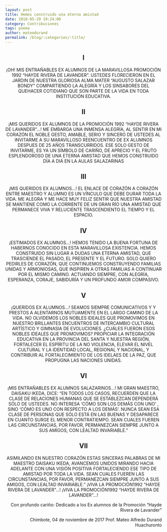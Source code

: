 ```yaml
---
layout: post
title: Hemos construido una eterna amistad
date: 2018-05-29 19:24:00
category: Contribuciones
tags: poema
author: mateodurand
permalink: /blog/:categories/:title/
---
```


<h2 align="center">I</h2>
<p align="center">
¡OH!  MIS ENTRAÑABLES EX ALUMNOS  
DE LA MARAVILLOSA PROMOCIÓN  
1992 “HAYDE RIVERA DE LAVANDER”.  
USTEDES FLORECIERON EN EL JARDIN  
DE NUESTRA GLORIOSA ALMA MATER  
“AUGUSTO SALAZAR BONDY”  
COMPARTIENDO LA ALEGRÍA  Y LOS SINSABORES  
DEL QUEHACER COTIDIANO  
QUE SON PARTE DE LA VIDA EN TODA INSTITUCIÓN EDUCATIVA.
</p>

<h2 align="center">II</h2>
<p align="center">
¡MIS QUERIDOS EX ALUMNOS DE LA PROMOCIÓN  
1992 “HAYDE RIVERA DE LAVANDER”…!  
ME EMBARGA UNA INMENSA ALEGRÍA,  
AL SENTIR EN MI CORAZÓN  
EL NOBLE GESTO,  AMABLE, SERIO Y SINCERO DE USTEDES  
AL INVITARME A SU MARAVILLOSO REENCUENTRO  
DE EX ALUMNOS DESPUES DE  25 AÑOS TRANSCURRIDOS.  
ESE SOLO GESTO DE INVITARME,  
ES YA UN  SÍMBOLO DE CARIÑO, DE APRECIO  
Y EL FRUTO ESPLENDOROSO DE UNA ETERNA AMISTAD  
QUE HEMOS CONSTRUIDO DÍA A DIÁ EN LA AULAS SALAZARINAS  
</p>

<h2 align="center">III</h2>
<p align="center">
¡MIS QUERIDOS EX ALUMNOS…!  
EL ENLACE DE CORAZÓN A CORAZÓN ENTRE MAESTRO Y ALUMNO  
ES UN VÍNCULO QUE DEBE DURAR TODA LA VIDA.  
ME ALEGRA Y ME HACE MUY FELIZ  
SENTIR QUE NUESTRA AMISTAD  
SE MANTIENE COMO LA CORRIENTE DE UN GRAN RÍO  
UNA AMISTAD QUE PERMANECE VIVA  Y RELUCIENTE  
TRASCENDIENTO EL TIEMPO Y EL ESPACIO.  
</p>

<h2 align="center">IV</h2>
<p align="center">
¡ESTIMADOS EX ALUMNOS…!  
HEMOS TENIDO LA BUENA FORTUNA DE HABERNOS CONOCIDO  
 EN ESTA MARAVILLOSA EXISTENCIA.  
HEMOS CONSTRUIDO SIN LUGAR A DUDAS  
 UNA ETERNA AMISTAD,  
QUE TRASCIENDE EL PASADO, EL PRESENTE Y EL FUTURO.  
SOLO QUIERO PEDIRLES DE CORAZÓN,  
QUE CONTINUEMOS CONSTRUYENDO FAMILIAS UNIDAS Y ARMONIOSAS,  
QUE INSPIREN A OTRAS FAMILIAS A CONTINUAR POR EL MISMO CAMINO.  
ACTUANDO SIEMPRE, CON ALEGRÍA, ESPERANZA, CORAJE, SABIDURÍA  
Y UN PROFUNDO AMOR COMPASIVO.  
</p>

<h2 align="center">V</h2>
<p align="center">
¡QUERIDOS EX ALUMNOS…!  
SEAMOS SIEMPRE COMUNICATIVOS Y  
Y PRESTOS A ALENTARNOS MUTUAMENTE  
EN EL LARGO CAMINO DE LA VIDA.  
NO OLVIDEMOS LOS NOBLES IDEALES QUE PROMOVIMOS  
EN NUESTRO BRILLANTES ENCUENTROS DE INTERCAMBIO CULTURAL  
ARTÍSTICO Y GIMNASIA DE EVOLUCIONES.  
¿CUÁLES FUERON ESOS NOBLES IDEALES QUE PROMOVIMOS?  
PROPICIAR LA INTEGRACIÓN EDUCATIVA EN LA PROVINCIA  
DEL SANTA Y NUESTRA REGIÓN,  
FORTALECER EL ESPÍRITU DE LA NO VIOLENCIA,  
ELEVAR EL NIVEL CULTURAL Y LA IDENTIDAD LOCAL, REGIONAL Y NACIONAL,  
Y CONTRIBUIR AL FORTALECIMIENTO  
DE LOS IDELAES DE LA PAZ, QUE PROPUGNA LAS NACIONES UNIDAS.  
</p>

<h2 align="center">VI</h2>
<p align="center">
¡MIS ENTRAÑABLES EX ALUMNOS SALAZARINOS…!  
MI GRAN MAESTRO, DAISAKU IKEDA, DICE:  
“EN TODOS LOS CASOS, RECUERDEN QUE LA CLASE  
DE RELACIONES HUMANAS QUE SE ESTABLEZCAN  
DEPENDERÁ SÓLO DE USTEDES.  
NO INTERESA ‘CÓMO SON LOS DEMÁS CON UNO’  
, SINO ‘CÓMO ES UNO CON RESPECTO A LOS DEMÁS’.  
NUNCA SEAN ESA CLASE DE PERSONAS QUE SÓLO ESTÁ EN LAS BUENAS  
Y DESAPARECE EN CUANTO SURGE EL MENOR CONTRATIEMPO.  
SEAN CUALES FUEREN LAS CIRCUNSTANCIAS,  
POR FAVOR, PERMANEZCAN SIEMPRE JUNTO A SUS AMIGOS,  
CON LEALTAD INVARIABLE.”
</p>

<h2 align="center">VII</h2>
<p align="center">
ASIMILANDO EN NUESTRO CORAZÓN  
ESTAS SINCERAS PALABRAS DE MI MAESTRO DAISAKU IKEDA,  
AVANCEMOS UNIDOS  MIRANDO HACIA ADELANTE  
CON UNA VISIÓN POSITIVA  
FORTALECIENDO ESE TIPO DE AMISTAD POR TODA LA VIDA.  
SEAN CUALES FUEREN LAS CIRCUNSTANCIAS,  
POR FAVOR, PERMANEZCAN SIEMPRE JUNTO A SUS AMIGOS,  
CON LEALTAD INVARIABLE.”  
¡VIVA LA PROMOCIÓN1992 “HAYDE RIVERA DE LAVANDER”…!  
¡VIVA LA PROMOCIÓN1992 “HAYDE RIVERA DE LAVANDER”…!  
</p>

<p align="right">
Con profundo cariño: Dedicado a los Ex alumnos
de la Promoción “Hayde Rivera de Lavander”
</p>

<p align="right">
Chimbote, 04 de noviembre de 2017  
Prof. Mateo Alfredo Durand Huachuronto
</p>
